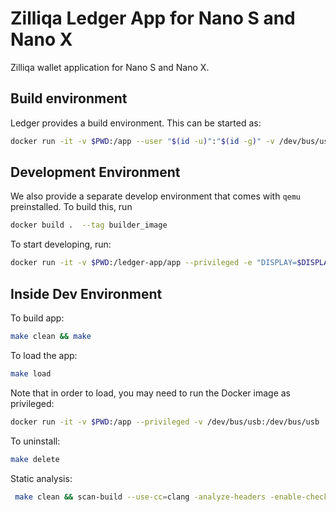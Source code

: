 # Zilliqa Ledger App for Nano S and Nano X

Zilliqa wallet application for Nano S and Nano X.

## Build environment

Ledger provides a build environment. This can be started as:

```sh
docker run -it -v $PWD:/app --user "$(id -u)":"$(id -g)" -v /dev/bus/usb:/dev/bus/usb  ghcr.io/ledgerhq/ledger-app-builder/ledger-app-builder-lite:latest
```

## Development Environment

We also provide a separate develop environment that comes with `qemu`
preinstalled. To build this, run

```sh
docker build .  --tag builder_image
```

To start developing, run:

```sh
docker run -it -v $PWD:/ledger-app/app --privileged -e "DISPLAY=$DISPLAY" -v "$HOME/.Xauthority:/root/.Xauthority:ro" -v /dev/bus/usb:/dev/bus/usb builder_image:latest bash
```

## Inside Dev Environment

To build app:

```sh
make clean && make
```

To load the app:

```sh
make load
```

Note that in order to load, you may need to run the Docker image as privileged:

```sh
docker run -it -v $PWD:/app --privileged -v /dev/bus/usb:/dev/bus/usb  ghcr.io/ledgerhq/ledger-app-builder/ledger-app-builder-lite:latest
```

To uninstall:

```sh
make delete
```

Static analysis:

```sh
 make clean && scan-build --use-cc=clang -analyze-headers -enable-checker security -enable-checker unix -enable-checker valist -o scan-build --status-bugs make default
```
